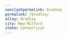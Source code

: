 ```yaml
---
﻿nonslashpermalink: bradley
permalink: /bradley/
alley: Bradley
city: New Milford
state: Connecticut
---
```


